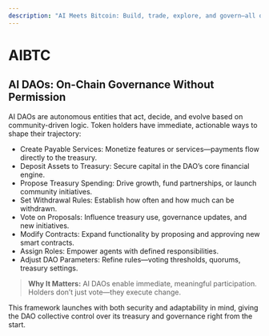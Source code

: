 ```yaml
---
description: "AI Meets Bitcoin: Build, trade, explore, and govern—all on-chain."
---
```


# AIBTC

## AI DAOs: On-Chain Governance Without Permission

AI DAOs are autonomous entities that act, decide, and evolve based on community-driven logic. Token holders have immediate, actionable ways to shape their trajectory:

- Create Payable Services: Monetize features or services—payments flow directly to the treasury.
- Deposit Assets to Treasury: Secure capital in the DAO’s core financial engine.
- Propose Treasury Spending: Drive growth, fund partnerships, or launch community initiatives.
- Set Withdrawal Rules: Establish how often and how much can be withdrawn.
- Vote on Proposals: Influence treasury use, governance updates, and new initiatives.
- Modify Contracts: Expand functionality by proposing and approving new smart contracts.
- Assign Roles: Empower agents with defined responsibilities.
- Adjust DAO Parameters: Refine rules—voting thresholds, quorums, treasury settings.

> **Why It Matters:** AI DAOs enable immediate, meaningful participation. Holders don’t just vote—they execute change.

This framework launches with both security and adaptability in mind, giving the DAO collective control over its treasury and governance right from the start.
